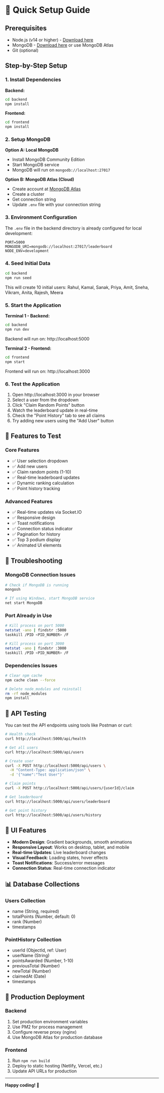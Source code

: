 # 🚀 Quick Setup Guide

## Prerequisites

- Node.js (v14 or higher) - [Download here](https://nodejs.org/)
- MongoDB - [Download here](https://www.mongodb.com/try/download/community) or use MongoDB Atlas
- Git (optional)

## Step-by-Step Setup

### 1. Install Dependencies

**Backend:**

```bash
cd backend
npm install
```

**Frontend:**

```bash
cd frontend
npm install
```

### 2. Setup MongoDB

**Option A: Local MongoDB**

- Install MongoDB Community Edition
- Start MongoDB service
- MongoDB will run on `mongodb://localhost:27017`

**Option B: MongoDB Atlas (Cloud)**

- Create account at [MongoDB Atlas](https://www.mongodb.com/atlas)
- Create a cluster
- Get connection string
- Update `.env` file with your connection string

### 3. Environment Configuration

The `.env` file in the backend directory is already configured for local development:

```env
PORT=5000
MONGODB_URI=mongodb://localhost:27017/leaderboard
NODE_ENV=development
```

### 4. Seed Initial Data

```bash
cd backend
npm run seed
```

This will create 10 initial users: Rahul, Kamal, Sanak, Priya, Amit, Sneha, Vikram, Anita, Rajesh, Meera

### 5. Start the Application

**Terminal 1 - Backend:**

```bash
cd backend
npm run dev
```

Backend will run on: http://localhost:5000

**Terminal 2 - Frontend:**

```bash
cd frontend
npm start
```

Frontend will run on: http://localhost:3000

### 6. Test the Application

1. Open http://localhost:3000 in your browser
2. Select a user from the dropdown
3. Click "Claim Random Points" button
4. Watch the leaderboard update in real-time
5. Check the "Point History" tab to see all claims
6. Try adding new users using the "Add User" button

## 🎯 Features to Test

### Core Features

- ✅ User selection dropdown
- ✅ Add new users
- ✅ Claim random points (1-10)
- ✅ Real-time leaderboard updates
- ✅ Dynamic ranking calculation
- ✅ Point history tracking

### Advanced Features

- ✅ Real-time updates via Socket.IO
- ✅ Responsive design
- ✅ Toast notifications
- ✅ Connection status indicator
- ✅ Pagination for history
- ✅ Top 3 podium display
- ✅ Animated UI elements

## 🔧 Troubleshooting

### MongoDB Connection Issues

```bash
# Check if MongoDB is running
mongosh

# If using Windows, start MongoDB service
net start MongoDB
```

### Port Already in Use

```bash
# Kill process on port 5000
netstat -ano | findstr :5000
taskkill /PID <PID_NUMBER> /F

# Kill process on port 3000
netstat -ano | findstr :3000
taskkill /PID <PID_NUMBER> /F
```

### Dependencies Issues

```bash
# Clear npm cache
npm cache clean --force

# Delete node_modules and reinstall
rm -rf node_modules
npm install
```

## 📱 API Testing

You can test the API endpoints using tools like Postman or curl:

```bash
# Health check
curl http://localhost:5000/api/health

# Get all users
curl http://localhost:5000/api/users

# Create user
curl -X POST http://localhost:5000/api/users \
  -H "Content-Type: application/json" \
  -d '{"name":"Test User"}'

# Claim points
curl -X POST http://localhost:5000/api/users/{userId}/claim

# Get leaderboard
curl http://localhost:5000/api/users/leaderboard

# Get point history
curl http://localhost:5000/api/users/history
```

## 🎨 UI Features

- **Modern Design**: Gradient backgrounds, smooth animations
- **Responsive Layout**: Works on desktop, tablet, and mobile
- **Real-time Updates**: Live leaderboard changes
- **Visual Feedback**: Loading states, hover effects
- **Toast Notifications**: Success/error messages
- **Connection Status**: Real-time connection indicator

## 📊 Database Collections

### Users Collection

- name (String, required)
- totalPoints (Number, default: 0)
- rank (Number)
- timestamps

### PointHistory Collection

- userId (ObjectId, ref: User)
- userName (String)
- pointsAwarded (Number, 1-10)
- previousTotal (Number)
- newTotal (Number)
- claimedAt (Date)
- timestamps

## 🚀 Production Deployment

### Backend

1. Set production environment variables
2. Use PM2 for process management
3. Configure reverse proxy (nginx)
4. Use MongoDB Atlas for production database

### Frontend

1. Run `npm run build`
2. Deploy to static hosting (Netlify, Vercel, etc.)
3. Update API URLs for production

---

**Happy coding! 🎉**
